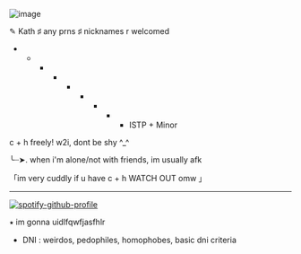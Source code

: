 ![image](https://github.com/user-attachments/assets/bc8492da-69fa-4d6d-8427-994d0876dabf)


✎  Kath ♯ any prns ♯ nicknames r welcomed

- - - - - - - - - ISTP + Minor

c + h freely! w2i, dont be shy ^_^

   ╰┈➤. when i'm alone/not with friends, im usually afk 
   
  「im very cuddly if u have c + h WATCH OUT omw 」

____________ 
 [![spotify-github-profile](https://spotify-github-profile.kittinanx.com/api/view?uid=31kvho3avfpe2tggg2waxbg3aevu&cover_image=true&theme=default&show_offline=false&background_color=121212&interchange=false)](https://github.com/kittinan/spotify-github-profile) 

⭑ im gonna uidlfqwfjasfhlr 

- DNI : weirdos, pedophiles, homophobes, basic dni criteria
<!---
k4aaaaaaar/k4aaaaaaar is a ✨ special ✨ repository because its `README.md` (this file) appears on your GitHub profile.
You can click the Preview link to take a look at your changes.
--->
